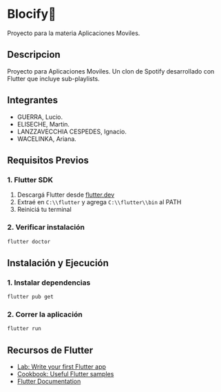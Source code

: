 # Blocify🎵
Proyecto para la materia Aplicaciones Moviles.

## Descripcion
Proyecto para Aplicaciones Moviles. Un clon de Spotify desarrollado con Flutter que incluye sub-playlists.

## Integrantes
- GUERRA, Lucio.
- ELISECHE, Martin.
- LANZZAVECCHIA CESPEDES, Ignacio.
- WACELINKA, Ariana.

## Requisitos Previos

### 1. Flutter SDK
1. Descargá Flutter desde [flutter.dev](https://flutter.dev/docs/get-started/install/windows)
2. Extraé en `C:\\flutter` y agrega `C:\\flutter\\bin` al PATH
3. Reiniciá tu terminal

### 2. Verificar instalación
```powershell
flutter doctor
```

## Instalación y Ejecución

### 1. Instalar dependencias
```powershell
flutter pub get
```

### 2. Correr la aplicación
```powershell
flutter run
```

## Recursos de Flutter

- [Lab: Write your first Flutter app](https://docs.flutter.dev/get-started/codelab)
- [Cookbook: Useful Flutter samples](https://docs.flutter.dev/cookbook)
- [Flutter Documentation](https://docs.flutter.dev/)

